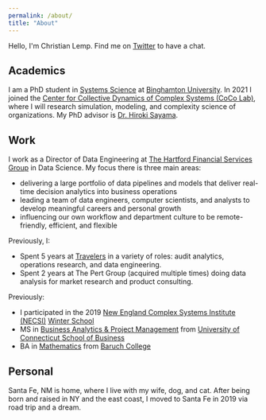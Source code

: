 ```yaml
---
permalink: /about/
title: "About"
---
```


Hello, I'm Christian Lemp. Find me on [Twitter](http://www.twitter.com/c_lemp) to have a chat.

## Academics

I am a PhD student in [Systems Science](https://www.binghamton.edu/apps/academics/program/gd/systems-science) at [Binghamton University](https://www.binghamton.edu/watson/). In 2021 I joined the [Center for Collective Dynamics of Complex Systems (CoCo Lab)](http://coco.binghamton.edu/), where I will research simulation, modeling, and complexity science of organizations. My PhD advisor is [Dr. Hiroki Sayama](http://bingweb.binghamton.edu/~sayama/).

## Work

I work as a Director of Data Engineering at [The Hartford Financial Services Group](https://www.thehartford.com/) in Data Science. My focus there is three main areas:
    
- delivering a large portfolio of data pipelines and models that deliver real-time decision analytics into business operations
- leading a team of data engineers, computer scientists, and analysts to develop meaningful careers and personal growth
- influencing our own workflow and department culture to be remote-friendly, efficient, and flexible

Previously, I:

* Spent 5 years at [Travelers](http://www.travelers.com) in a variety of roles: audit analytics, operations research, and data engineering.
* Spent 2 years at The Pert Group (acquired multiple times) doing data analysis for market research and product consulting. 

Previously:

* I participated in the 2019 [New England Complex Systems Institute (NECSI)](http://www.necsi.edu) [Winter School](https://necsi.edu/winter-school)
* MS in [Business Analytics & Project Management](https://msbapm.business.uconn.edu/) from [University of Connecticut School of Business](https://www.business.uconn.edu/)
* BA in [Mathematics](https://mfeapp.baruch.cuny.edu/math/) from [Baruch College](https://www.baruch.cuny.edu/)


## Personal

Santa Fe, NM is home, where I live with my wife, dog, and cat. After being born and raised in NY and the east coast, I moved to Santa Fe in 2019 via road trip and a dream.